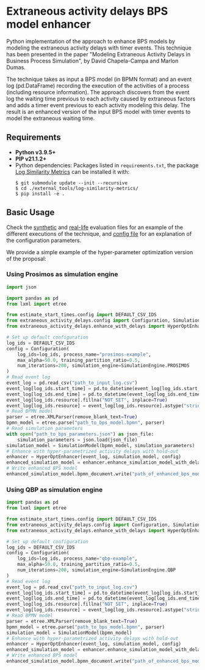 # Extraneous activity delays BPS model enhancer

Python implementation of the approach to enhance BPS models by modeling the extraneous activity delays with timer events. This technique has
been presented in the paper "Modeling Extraneous Activity Delays in Business Process Simulation", by David Chapela-Campa and Marlon Dumas.

The technique takes as input a BPS model (in BPMN format) and an event log (pd.DataFrame) recording the execution of the activities of a
process (including resource information). The approach discovers from the event log the waiting time previous to each activity caused by
extraneous factors and adds a timer event previous to each activity modeling this delay. The result is an enhanced version of the input BPS
model with timer events to model the extraneous waiting time.

## Requirements

- **Python v3.9.5+**
- **PIP v21.1.2+**
- Python dependencies: Packages listed in `requirements.txt`, the
  package [Log Similarity Metrics](https://github.com/AutomatedProcessImprovement/log-similarity-metrics) can be installed it with:
  ```shell
  $ git submodule update --init --recursive
  $ cd ./external_tools/log-similarity-metrics/
  $ pip install -e .
  ```

## Basic Usage

Check the [synthetic](https://github.com/AutomatedProcessImprovement/extraneous-activity-delays/blob/main/tests/synthetic-evaluation.py)
and [real-life](https://github.com/AutomatedProcessImprovement/extraneous-activity-delays/blob/main/tests/real-life-evaluation.py)
evaluation files for an example of the different executions of the technique,
and [config file](https://github.com/AutomatedProcessImprovement/extraneous-activity-delays/blob/main/src/extraneous_activity_delays/config.py)
for an explanation of the configuration parameters.

We provide a simple example of the hyper-parameter optimization version of the proposal:

### Using Prosimos as simulation engine

```python
import json

import pandas as pd
from lxml import etree

from estimate_start_times.config import DEFAULT_CSV_IDS
from extraneous_activity_delays.config import Configuration, SimulationModel, SimulationEngine
from extraneous_activity_delays.enhance_with_delays import HyperOptEnhancer

# Set up default configuration
log_ids = DEFAULT_CSV_IDS
config = Configuration(
    log_ids=log_ids, process_name="prosimos-example",
    max_alpha=50.0, training_partition_ratio=0.5,
    num_iterations=200, simulation_engine=SimulationEngine.PROSIMOS
)
# Read event log
event_log = pd.read_csv("path_to_input_log.csv")
event_log[log_ids.start_time] = pd.to_datetime(event_log[log_ids.start_time], utc=True)
event_log[log_ids.end_time] = pd.to_datetime(event_log[log_ids.end_time], utc=True)
event_log[log_ids.resource].fillna("NOT_SET", inplace=True)
event_log[log_ids.resource] = event_log[log_ids.resource].astype("string")
# Read BPMN model
parser = etree.XMLParser(remove_blank_text=True)
bpmn_model = etree.parse("path_to_bps_model.bpmn", parser)
# Read simulation parameters
with open("path_to_bps_parameters.json") as json_file:
    simulation_parameters = json.load(json_file)
simulation_model = SimulationModel(bpmn_model, simulation_parameters)
# Enhance with hyper-parametrized activity delays with hold-out
enhancer = HyperOptEnhancer(event_log, simulation_model, config)
enhanced_simulation_model = enhancer.enhance_simulation_model_with_delays()
# Write enhanced BPS model
enhanced_simulation_model.bpmn_document.write("path_of_enhanced_bps_model.bpmn", pretty_print=True)
```

### Using QBP as simulation engine

```python
import pandas as pd
from lxml import etree

from estimate_start_times.config import DEFAULT_CSV_IDS
from extraneous_activity_delays.config import Configuration, SimulationModel, SimulationEngine
from extraneous_activity_delays.enhance_with_delays import HyperOptEnhancer

# Set up default configuration
log_ids = DEFAULT_CSV_IDS
config = Configuration(
    log_ids=log_ids, process_name="qbp-example",
    max_alpha=50.0, training_partition_ratio=0.5,
    num_iterations=200, simulation_engine=SimulationEngine.QBP
)
# Read event log
event_log = pd.read_csv("path_to_input_log.csv")
event_log[log_ids.start_time] = pd.to_datetime(event_log[log_ids.start_time], utc=True)
event_log[log_ids.end_time] = pd.to_datetime(event_log[log_ids.end_time], utc=True)
event_log[log_ids.resource].fillna("NOT_SET", inplace=True)
event_log[log_ids.resource] = event_log[log_ids.resource].astype("string")
# Read BPMN model
parser = etree.XMLParser(remove_blank_text=True)
bpmn_model = etree.parse("path_to_bps_model.bpmn", parser)
simulation_model = SimulationModel(bpmn_model)
# Enhance with hyper-parametrized activity delays with hold-out
enhancer = HyperOptEnhancer(event_log, simulation_model, config)
enhanced_simulation_model = enhancer.enhance_simulation_model_with_delays()
# Write enhanced BPS model
enhanced_simulation_model.bpmn_document.write("path_of_enhanced_bps_model.bpmn", pretty_print=True)
```
